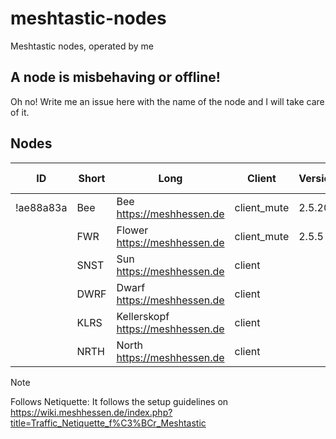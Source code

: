 # meshtastic-nodes
Meshtastic nodes, operated by me

## A node is misbehaving or offline!

Oh no! Write me an issue here with the name of the node and I will take care of it. 

## Nodes

| ID        | Short | Long                              | Client      | Version | Last Maintenance | Follows Netiquette* | Custodian                               |
| --------- |------ | ----------------------------------| ------------| --------| ---------------- | ------------------- | --------------------------------------- |
| !ae88a83a | Bee   | Bee https://meshhessen.de         | client_mute | 2.5.20  | 1.5.2025         | ✔                  | [@kinkerl](https://github.com/kinkerl)  |
|           | FWR   | Flower https://meshhessen.de      | client_mute | 2.5.5   |                  |                     |                                         |
|           | SNST  | Sun https://meshhessen.de         | client      |         |                  |                     |                                         |
|           | DWRF  | Dwarf https://meshhessen.de       | client      |         |                  |                     |                                         |
|           | KLRS  | Kellerskopf https://meshhessen.de | client      |         |                  |                     |                                         |
|           | NRTH  | North https://meshhessen.de       | client      |         |                  |                     |                                         |

> [!NOTE]  
> Follows Netiquette: It follows the setup guidelines on https://wiki.meshhessen.de/index.php?title=Traffic_Netiquette_f%C3%BCr_Meshtastic
